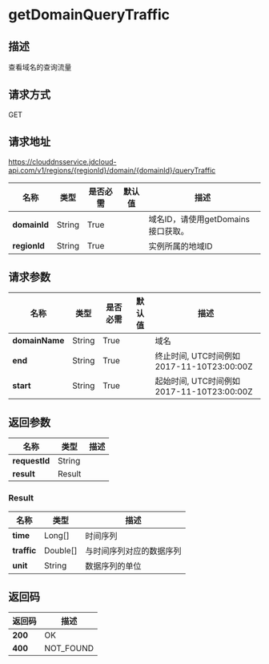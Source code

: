 # getDomainQueryTraffic


## 描述
查看域名的查询流量

## 请求方式
GET

## 请求地址
https://clouddnsservice.jdcloud-api.com/v1/regions/{regionId}/domain/{domainId}/queryTraffic

|名称|类型|是否必需|默认值|描述|
|---|---|---|---|---|
|**domainId**|String|True| |域名ID，请使用getDomains接口获取。|
|**regionId**|String|True| |实例所属的地域ID|

## 请求参数
|名称|类型|是否必需|默认值|描述|
|---|---|---|---|---|
|**domainName**|String|True| |域名|
|**end**|String|True| |终止时间, UTC时间例如2017-11-10T23:00:00Z|
|**start**|String|True| |起始时间, UTC时间例如2017-11-10T23:00:00Z|


## 返回参数
|名称|类型|描述|
|---|---|---|
|**requestId**|String| |
|**result**|Result| |

### Result
|名称|类型|描述|
|---|---|---|
|**time**|Long[]|时间序列|
|**traffic**|Double[]|与时间序列对应的数据序列|
|**unit**|String|数据序列的单位|

## 返回码
|返回码|描述|
|---|---|
|**200**|OK|
|**400**|NOT_FOUND|
